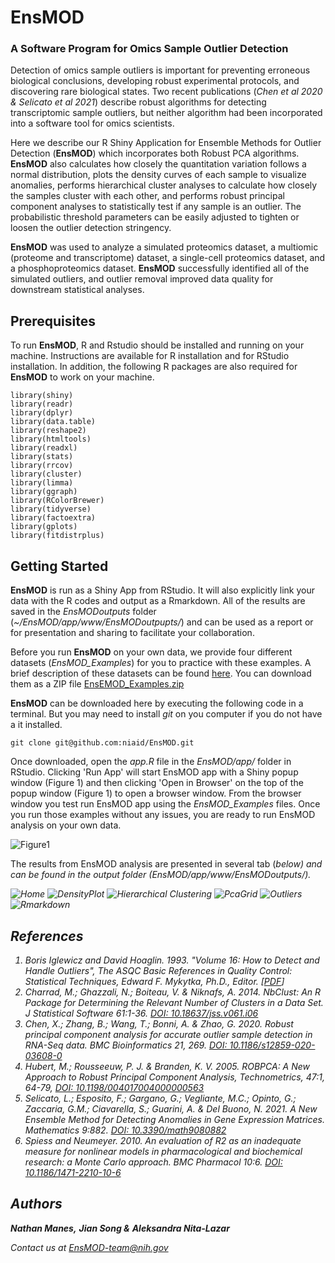 # EnsMOD

### A Software Program for Omics Sample Outlier Detection

Detection of omics sample outliers is important for preventing erroneous biological conclusions, developing robust experimental protocols, and discovering rare biological states. Two recent publications (*Chen et al 2020 & Selicato et al 2021*) describe robust algorithms for detecting transcriptomic sample outliers, but neither algorithm had been incorporated into a software tool for omics scientists. 

Here we describe our R Shiny Application for Ensemble Methods for Outlier Detection (**EnsMOD**) which incorporates both Robust PCA algorithms. **EnsMOD** also calculates how closely the quantitation variation follows a normal distribution, plots the density curves of each sample to visualize anomalies, performs hierarchical cluster analyses to calculate how closely the samples cluster with each other, and performs robust principal component analyses to statistically test if any sample is an outlier. The probabilistic threshold parameters can be easily adjusted to tighten or loosen the outlier detection stringency. 

**EnsMOD** was used to analyze a simulated proteomics dataset, a multiomic (proteome and transcriptome) dataset, a single-cell proteomics dataset, and a phosphoproteomics dataset. **EnsMOD** successfully identified all of the simulated outliers, and outlier removal improved data quality for downstream statistical analyses. 


## Prerequisites

To run **EnsMOD**, R and Rstudio should be installed and running on your machine. Instructions are available for R installation and for RStudio installation. In addition, the following R packages are also required for **EnsMOD** to work on your machine. 

```code
library(shiny)
library(readr)
library(dplyr)
library(data.table)
library(reshape2)
library(htmltools)
library(readxl)
library(stats)
library(rrcov)
library(cluster) 
library(limma)
library(ggraph)
library(RColorBrewer)
library(tidyverse)
library(factoextra)
library(gplots)
library(fitdistrplus)
```

## Getting Started

**EnsMOD** is run as a Shiny App from RStudio. It will also explicitly link your data with the R codes and output as a Rmarkdown. All of the results are saved in the <i>EnsMODoutputs</i> folder (<i>~/EnsMOD/app/www/EnsMODoutpupts/</i>) and can be used as a report or for presentation and sharing to facilitate your collaboration. 

Before you run **EnsMOD** on your own data, we provide four different datasets (<i>EnsMOD_Examples</i>) for you to practice with these examples. A brief description of these datasets can be found <a href="./EnsMOD_Examples/EnsMOD_Examples_description.txt" target="_blank">here</a>. You can download them as a ZIP file <a href="./EnsMOD_Examples.zip" download>EnsEMOD_Examples.zip</a> 

**EnsMOD** can be downloaded here by executing the following code in a terminal. But you may need to install <i>git</i> on you computer if you do not have a it installed. 

```code
git clone git@github.com:niaid/EnsMOD.git
```

Once downloaded, open the <i>app.R</i> file in the <i>EnsMOD/app/</i> folder in RStudio. Clicking 'Run App' will start EnsMOD app with a Shiny popup window (Figure 1) and then clicking 'Open in Browser' on the top of the popup window (Figure 1) to open a browser window. From the browser window you test run EnsMOD app using the <i>EnsMOD_Examples</i> files. Once you run those examples without any issues, you are ready to run EnsMOD analysis on your own data.

![Figure1](./www/images/EnsMOD_Rstudio_ShinyApp.png)

The results from EnsMOD analysis are presented in several tab (<i>below<i>) and can be found in the output folder (<i>EnsMOD/app/www/EnsMODoutputs/<i>).

![Home](./www/images/EEnsMOD_home.png)
![DensityPlot](./www/images/EEnsMOD_DensityPlot.png)
![Hierarchical Clustering](./www/images/EEnsMOD_HierarchicalClustering.png)
![PcaGrid](./www/images/EEnsMOD_PcaGrid.png)
![Outliers](./www/images/EEnsMOD_outliers.png)
![Rmarkdown](./www/images/EEnsMOD_Rmarkdown.png)

## References

<ol>
	<li>Boris Iglewicz and David Hoaglin. 1993. "Volume 16: How to Detect and Handle Outliers", The ASQC Basic References in Quality Control: Statistical Techniques, Edward F. Mykytka, Ph.D., Editor. [<a href="https://hwbdocuments.env.nm.gov/Los%20Alamos%20National%20Labs/TA%2054/11587.pdf" target=_blank>PDF</a>]
	<li>Charrad, M.; Ghazzali, N.; Boiteau, V. & Niknafs, A. 2014. NbClust: An R Package for Determining the Relevant Number of Clusters in a Data Set. J Statistical Software 61:1-36. <a href="https://doi.org/10.18637/jss.v061.i06" target=_blank>DOI: 10.18637/jss.v061.i06</a>
	<li>Chen, X.; Zhang, B.; Wang, T.; Bonni, A. & Zhao, G. 2020. Robust principal component analysis for accurate outlier sample detection in RNA-Seq data. BMC Bioinformatics 21, 269. <a href="https://doi.org/10.1186/s12859-020-03608-0" target=_blank> DOI: 10.1186/s12859-020-03608-0</a>
	<li>Hubert, M.; Rousseeuw, P. J. & Branden, K. V. 2005. ROBPCA: A New Approach to Robust Principal Component Analysis, Technometrics, 47:1, 64-79, <a href="https://doi.org/10.1198/004017004000000563" target=_blank>DOI: 10.1198/004017004000000563</a>
	<li>Selicato, L.; Esposito, F.;  Gargano, G.; Vegliante, M.C.; Opinto, G.; Zaccaria, G.M.; Ciavarella, S.; Guarini, A. & Del Buono, N.  2021. A New Ensemble Method for Detecting Anomalies in Gene Expression Matrices. Mathematics 9:882. <a href="https://doi.org/10.3390/math9080882" target=_blank>DOI: 10.3390/math9080882</a>
	<li>Spiess and Neumeyer. 2010. An evaluation of R2 as an inadequate measure for nonlinear models in pharmacological and biochemical research: a Monte Carlo approach. BMC Pharmacol 10:6. <a href="https://doi.org/10.1186/1471-2210-10-6" target=_blank>DOI: 10.1186/1471-2210-10-6</a>
</ol>


## Authors

**Nathan Manes,**
**Jian Song &**
**Aleksandra Nita-Lazar**

Contact us at <a href="mailto:EnMOD-team@nih.gov">EnsMOD-team@nih.gov</a>  


